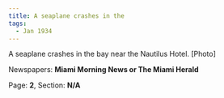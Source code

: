 ```yaml
---  
title: A seaplane crashes in the  
tags:  
  - Jan 1934  
---  
```

  
A seaplane crashes in the bay near the Nautilus Hotel. [Photo]  
  
Newspapers: **Miami Morning News or The Miami Herald**  
  
Page: **2**, Section: **N/A** 
